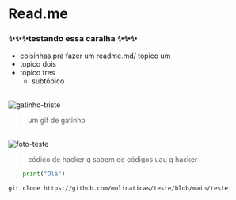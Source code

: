 # Read.me
### ✨✨✨testando essa caralha ✨✨✨
- coisinhas pra fazer um readme.md/ topico um
- topico dois
- topico tres
  * subtópico

<div style="display: inline_block"><br>
  <img align="center" alt="gatinho-triste" src="https://media.discordapp.net/attachments/1141095761069752330/1240436142743228416/BabyPeachMamaGIF_2.gif?ex=66468dae&is=66453c2e&hm=c20ba526f7b85bbe62c9e7d93de26b7647a02a923e2a58dd657c193bb2a85ac5&="
</div> 

  >um gif de gatinho
  
<div style="display: inline_block"><br>
   <img align="center" alt="foto-teste" src="https://media.discordapp.net/attachments/1216774284471570473/1240432389948444794/image.png?ex=66468a2f&is=664538af&hm=34c7eab336f50442ef581240a3d67d6bfc93185067781cd424e8d93164530978&=&format=webp&quality=lossless"
</div> 

  >códico de hacker q sabem de códigos uau q hacker

```python
    print("Olá")
```

    git clone https://github.com/molinaticas/teste/blob/main/teste
